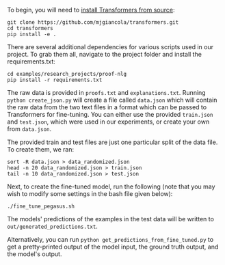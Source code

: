 To begin, you will need to [install Transformers from source](https://huggingface.co/docs/transformers/installation#editable-install):

```
git clone https://github.com/mjgiancola/transformers.git
cd transformers
pip install -e .
```

There are several additional dependencies for various scripts used in our project. To grab them all, navigate to the project folder and install the requirements.txt:

```
cd examples/research_projects/proof-nlg
pip install -r requirements.txt
```

The raw data is provided in `proofs.txt` and `explanations.txt`. Running `python create_json.py` will create a file called `data.json` which will contain the raw data from the two text files in a format which can be passed to Transformers for fine-tuning. You can either use the provided `train.json` and `test.json`, which were used in our experiments, or create your own from `data.json`.

The provided train and test files are just one particular split of the data file. To create them, we ran:

```
sort -R data.json > data_randomized.json
head -n 20 data_randomized.json > train.json
tail -n 10 data_randomized.json > test.json
```

Next, to create the fine-tuned model, run the following (note that you may wish to modify some settings in the bash file given below):

```
./fine_tune_pegasus.sh
```

The models' predictions of the examples in the test data will be written to `out/generated_predictions.txt`.

Alternatively, you can run `python get_predictions_from_fine_tuned.py` to get a pretty-printed output of the model input, the ground truth output, and the model's output.
